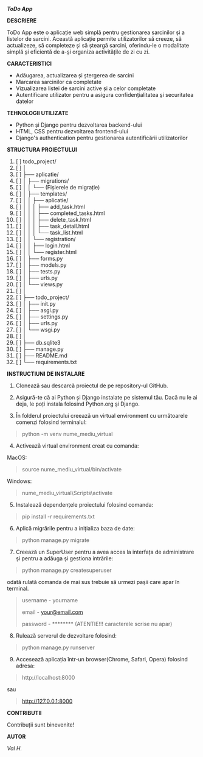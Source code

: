 **_ToDo App_**

**DESCRIERE**

ToDo App este o aplicație web simplă pentru gestionarea sarcinilor și a listelor de sarcini. 
Această aplicație permite utilizatorilor să creeze, să actualizeze, să completeze și să șteargă sarcini, 
oferindu-le o modalitate simplă și eficientă de a-și organiza activitățile de zi cu zi.

**CARACTERISTICI**

* Adăugarea, actualizarea și ștergerea de sarcini
* Marcarea sarcinilor ca completate
* Vizualizarea listei de sarcini active și a celor completate
* Autentificare utilizator pentru a asigura confidențialitatea și securitatea datelor

**TEHNOLOGII UTILIZATE**

* Python și Django pentru dezvoltarea backend-ului
* HTML, CSS pentru dezvoltarea frontend-ului
* Django's authentication pentru gestionarea autentificării utilizatorilor

**STRUCTURA PROIECTULUI**

1. [ ] todo_project/
2. [ ] │
3. [ ] ├── aplicatie/
4. [ ] │ ├── migrations/
5. [ ] │ │ └── (Fișierele de migrație)
6. [ ] │ ├── templates/
7. [ ] │ │ ├── aplicatie/
8. [ ] │ │ │ ├── add_task.html
9. [ ] │ │ │ ├── completed_tasks.html
10. [ ] │ │ │ ├── delete_task.html
11. [ ] │ │ │ ├── task_detail.html
12. [ ] │ │ │ └── task_list.html
13. [ ] │ │ └── registration/
14. [ ] │ │ ├── login.html
15. [ ] │ │ └── register.html
16. [ ] │ ├── forms.py
17. [ ] │ ├── models.py
18. [ ] │ ├── tests.py
19. [ ] │ ├── urls.py
20. [ ] │ └── views.py
21. [ ] │
22. [ ] ├── todo_project/
23. [ ] │ ├── init.py
24. [ ] │ ├── asgi.py
25. [ ] │ ├── settings.py
26. [ ] │ ├── urls.py
27. [ ] │ └── wsgi.py
28. [ ] │
29. [ ] ├── db.sqlite3
30. [ ] ├── manage.py
31. [ ] ├── README.md
32. [ ] └── requirements.txt

**INSTRUCTIUNI DE INSTALARE**

1. Clonează sau descarcă proiectul de pe repository-ul GitHub.

2. Asigură-te că ai Python și Django instalate pe sistemul tău. Dacă nu le ai deja, 
le poți instala folosind Python.org și Django.

3. În folderul proiectului creează un virtual environment cu următoarele comenzi folosind 
   terminalul:

> python -m venv nume_mediu_virtual

4. Activează virtual environment creat cu comanda:

MacOS:

> source nume_mediu_virtual/bin/activate

Windows:

> nume_mediu_virtual\Scripts\activate

5. Instalează dependențele proiectului folosind comanda:

> pip install -r requirements.txt

6. Aplică migrările pentru a inițializa baza de date:

> python manage.py migrate

7. Creează un SuperUser pentru a avea acces la interfața de administrare și pentru a adăuga și gestiona intrările:

> python manage.py createsuperuser

odată rulată comanda de mai sus trebuie să urmezi pașii care apar în terminal.

> username - yourname
> 
> email - your@email.com
> 
> password - ******** (ATENTIE!!! caracterele scrise nu apar)

8. Rulează serverul de dezvoltare folosind:

> python manage.py runserver

9. Accesează aplicația într-un browser(Chrome, Safari, Opera) folosind adresa:

> http://localhost:8000

sau

> http://127.0.0.1:8000

**CONTRIBUTII**

Contribuții sunt binevenite!

**AUTOR**

_Val H._ 